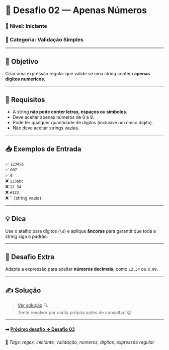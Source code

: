 # 🧩 Desafio 02 — Apenas Números

### 📘 Nível: Iniciante  
### 🔹 Categoria: Validação Simples

---

## 🎯 Objetivo

Criar uma expressão regular que valide se uma string contém **apenas dígitos numéricos**.

---

## 📌 Requisitos

- A string **não pode conter letras, espaços ou símbolos**.  
- Deve aceitar apenas números de 0 a 9.  
- Pode ter qualquer quantidade de dígitos (inclusive um único dígito).  
- Não deve aceitar strings vazias.

---

## 📥 Exemplos de Entrada

✅ `123456`  
✅ `007`  
✅ `0`  
❌ `123abc`  
❌ `12 34`  
❌ `#123`  
❌ `` (string vazia)

---

## 💡 Dica

Use o atalho para dígitos (`\d`) e aplique **âncoras** para garantir que toda a string siga o padrão.

---

## 🧠 Desafio Extra

Adapte a expressão para aceitar **números decimais**, como `12.34` ou `0,99`.

---

## ✍️ Solução

> [Ver solução](../respostas/resposta_02.md) 🔍  
> Tente resolver por conta própria antes de consultar! 😉

---

#### ➡️ [Próximo desafio → Desafio 03](./desafio_03.md)

🔖 _Tags: regex, iniciante, validação, números, dígitos, expressão regular_
